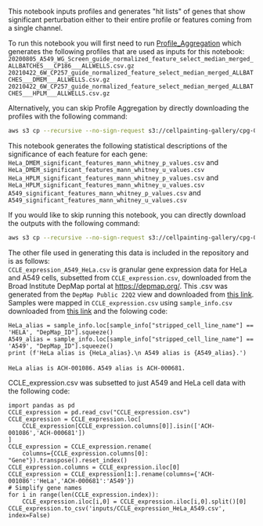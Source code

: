This notebook inputs profiles and generates "hit lists" of genes that show significant perturbation either to their entire profile or features coming from a single channel.

To run this notebook you will first need to run [Profile_Aggregation](../Profile_Aggregation) which generates the following profiles that are used as inputs for this notebook:
`20200805_A549_WG_Screen_guide_normalized_feature_select_median_merged_ALLBATCHES___CP186___ALLWELLS.csv.gz`  
`20210422_6W_CP257_guide_normalized_feature_select_median_merged_ALLBATCHES___DMEM___ALLWELLS.csv.gz`  
`20210422_6W_CP257_guide_normalized_feature_select_median_merged_ALLBATCHES___HPLM___ALLWELLS.csv.gz` 

Alternatively, you can skip Profile Aggregation by directly downloading the profiles with the following command:
```bash
aws s3 cp --recursive --no-sign-request s3://cellpainting-gallery/cpg-0021-periscope/broad/workspace/profiles/ ../Profile_Aggregation/ --exclude "*" --include "20200805_A549_WG_Screen_guide_normalized_feature_select_median_merged_ALLBATCHES___CP186___ALLWELLS.csv.gz" --include "20210422_6W_CP257_guide_normalized_feature_select_median_merged_ALLBATCHES___DMEM___ALLWELLS.csv.gz" --include "20210422_6W_CP257_guide_normalized_feature_select_median_merged_ALLBATCHES___HPLM___ALLWELLS.csv.gz"
```

This notebook generates the following statistical descriptions of the significance of each feature for each gene:  
`HeLa_DMEM_significant_features_mann_whitney_p_values.csv` and `HeLa_DMEM_significant_features_mann_whitney_u_values.csv`  
`HeLa_HPLM_significant_features_mann_whitney_p_values.csv` and `HeLa_HPLM_significant_features_mann_whitney_u_values.csv`  
`A549_significant_features_mann_whitney_p_values.csv` and `A549_significant_features_mann_whitney_u_values.csv`

If you would like to skip running this notebook, you can directly download the outputs with the following command:
```bash
aws s3 cp --recursive --no-sign-request s3://cellpainting-gallery/cpg-0021-periscope/broad/workspace/XXXXXXX ../outputs/ --exclude "*" --include "*_mann_whitney_*"
```

The other file used in generating this data is included in the repository and is as follows:  
`CCLE_expression_A549_HeLa.csv` is granular gene expression data for HeLa and A549 cells, subsetted from `CCLE_expression.csv`, downloaded from the Broad Institute DepMap portal at https://depmap.org/.
This .csv was generated from the `DepMap Public 22Q2` view and downloaded from [this link](https://ndownloader.figshare.com/files/34989919).
Samples were mapped in `CCLE_expression.csv` using `sample_info.csv` downloaded from [this link](https://ndownloader.figshare.com/files/35020903) and the folowing code:  
```python3
HeLa_alias = sample_info.loc[sample_info["stripped_cell_line_name"] == 'HELA', "DepMap_ID"].squeeze()
A549_alias = sample_info.loc[sample_info["stripped_cell_line_name"] == 'A549', "DepMap_ID"].squeeze()
print (f'HeLa alias is {HeLa_alias}.\n A549 alias is {A549_alias}.')
```
`HeLa alias is ACH-001086.`
`A549 alias is ACH-000681.`

CCLE_expression.csv was subsetted to just A549 and HeLa cell data with the following code:
```python3
import pandas as pd
CCLE_expression = pd.read_csv("CCLE_expression.csv")
CCLE_expression = CCLE_expression.loc[
    CCLE_expression[CCLE_expression.columns[0]].isin(['ACH-001086','ACH-000681'])
]
CCLE_expression = CCLE_expression.rename(
    columns={CCLE_expression.columns[0]: "Gene"}).transpose().reset_index()
CCLE_expression.columns = CCLE_expression.iloc[0]
CCLE_expression = CCLE_expression[1:].rename(columns={'ACH-001086':'HeLa','ACH-000681':'A549'})
# Simplify gene names
for i in range(len(CCLE_expression.index)):
    CCLE_expression.iloc[i,0] = CCLE_expression.iloc[i,0].split()[0]
CCLE_expression.to_csv('inputs/CCLE_expression_HeLa_A549.csv', index=False)
```